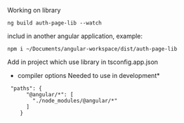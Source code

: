 Working on library
```
ng build auth-page-lib --watch
```

includ in another angular application, example:
```
npm i ~/Documents/angular-workspace/dist/auth-page-lib
```

Add in project which use library in tsconfig.app.json
- compiler options
Needed to use in development*
```
 "paths": {
      "@angular/*": [
        "./node_modules/@angular/*"
      ]
    }
```